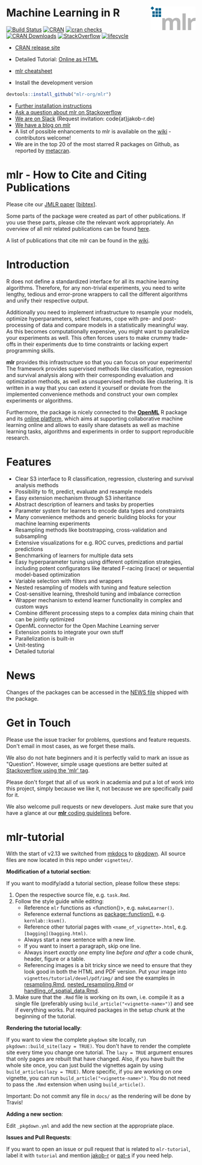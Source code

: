 # Machine Learning in R <img src="man/figures/logo_navbar.png" align="right" />

[![Build Status](https://travis-ci.org/mlr-org/mlr.svg?branch=master)](https://travis-ci.org/mlr-org/mlr)
[![CRAN](https://www.r-pkg.org/badges/version/mlr)](https://cran.r-project.org/package=mlr)
[![cran checks](https://cranchecks.info/badges/worst/mlr)](https://cran.r-project.org/web/checks/check_results_mlr.html)
[![CRAN Downloads](https://cranlogs.r-pkg.org/badges/mlr)](https://cran.rstudio.com/web/packages/mlr/index.html)
[![StackOverflow](https://img.shields.io/badge/stackoverflow-mlr-blue.svg)](https://stackoverflow.com/questions/tagged/mlr)
[![lifecycle](https://img.shields.io/badge/lifecycle-stable-blue.svg)](https://www.tidyverse.org/lifecycle/#stable)

* [CRAN release site](https://CRAN.R-project.org/package=mlr)
* Detailed Tutorial: [Online as HTML](https://mlr.mlr-org.com/index.html)
* [mlr cheatsheet](https://github.com/mlr-org/mlr/blob/master/addon/cheatsheet/MlrCheatsheet.pdf)

* Install the development version

```R
devtools::install_github("mlr-org/mlr")
```

* [Further installation instructions](https://github.com/rdatsci/PackagesInfo/wiki/Installation-Information)
* [Ask a question about mlr on Stackoverflow](https://stackoverflow.com/questions/tagged/mlr)
* [We are on Slack](https://mlr-org.slack.com/) (Request invitation: code{at}jakob-r.de)
* [We have a blog on mlr](https://mlr-org.com/)
* A list of possible enhancements to mlr is available on the [wiki](https://github.com/mlr-org/mlr/wiki/Developer-Instructions#list-of-possible-enhancements-to-mlr) - contributors welcome!
* We are in the top 20 of the most starred R packages on Github, as reported by [metacran](http://www.r-pkg.org/starred).

# mlr - How to Cite and Citing Publications

Please cite our [JMLR paper](http://jmlr.org/papers/v17/15-066.html) [[bibtex](http://www.jmlr.org/papers/v17/15-066.bib)].

Some parts of the package were created as part of other publications.
If you use these parts, please cite the relevant work appropriately.
An overview of all mlr related publications can be found [here](https://mlr.mlr-org.com/articles/tutorial/mlr_publications.html).

A list of publications that cite mlr can be found in the [wiki](https://github.com/mlr-org/mlr/wiki/Misc#publications-that-use-mlr).

# Introduction

R does not define a standardized interface for all its machine learning algorithms.
Therefore, for any non-trivial experiments, you need to write lengthy, tedious and error-prone wrappers to call the different algorithms and unify their respective output.

Additionally you need to implement infrastructure to resample your models, optimize hyperparameters, select features, cope with pre- and post-processing of data and compare models in a statistically meaningful way.
As this becomes computationally expensive, you might want to parallelize your experiments as well. This often forces users to make crummy trade-offs in their experiments due to time constraints or lacking expert programming skills.

**mlr** provides this infrastructure so that you can focus on your experiments!
The framework provides supervised methods like classification, regression and survival analysis along with their corresponding evaluation and optimization methods, as well as unsupervised methods like clustering.
It is written in a way that you can extend it yourself or deviate from the implemented convenience methods and construct your own complex experiments or algorithms.

Furthermore, the package is nicely connected to the [**OpenML**](https://github.com/openml/openml-r) R package and its [online platform](https://www.openml.org/), which aims at supporting collaborative machine learning online and allows to easily share datasets as well as machine learning tasks, algorithms and experiments in order to support reproducible research.

# Features

* Clear S3 interface to R classification, regression, clustering and survival analysis methods
* Possibility to fit, predict, evaluate and resample models
* Easy extension mechanism through S3 inheritance
* Abstract description of learners and tasks by properties
* Parameter system for learners to encode data types and constraints
* Many convenience methods and generic building blocks for your machine learning experiments
* Resampling methods like bootstrapping, cross-validation and subsampling
* Extensive visualizations for e.g. ROC curves, predictions and partial predictions
* Benchmarking of learners for multiple data sets
* Easy hyperparameter tuning using different optimization strategies, including potent configurators like iterated F-racing (irace) or sequential model-based optimization
* Variable selection with filters and wrappers
* Nested resampling of models with tuning and feature selection
* Cost-sensitive learning, threshold tuning and imbalance correction
* Wrapper mechanism to extend learner functionality in complex and custom ways
* Combine different processing steps to a complex data mining chain that can be jointly optimized
* OpenML connector for the Open Machine Learning server
* Extension points to integrate your own stuff
* Parallelization is built-in
* Unit-testing
* Detailed tutorial

# News

Changes of the packages can be accessed in the [NEWS file](https://mlr.mlr-org.com/news/index.html) shipped with the package.

# Get in Touch

Please use the issue tracker for problems, questions and feature requests.
Don't email in most cases, as we forget these mails.

We also do not hate beginners and it is perfectly valid to mark an issue as "Question".
However, simple usage questions are better suited at [Stackoverflow using the 'mlr' tag](https://stackoverflow.com/questions/tagged/mlr).

Please don't forget that all of us work in academia and put a lot of work into this project, simply because we like it, not because we are specifically paid for it.

We also welcome pull requests or new developers.
Just make sure that you have a glance at our [**mlr** coding guidelines](https://github.com/mlr-org/mlr/wiki/Developer-Instructions#mlr-coding-guidelines) before.

# mlr-tutorial

With the start of v2.13 we switched from [mkdocs](https://github.com/mkdocs/mkdocs) to [pkgdown](https://github.com/r-lib/pkgdown).
All source files are now located in this repo under `vignettes/`.

**Modification of a tutorial section**:

If you want to modify/add a tutorial section, please follow these steps:

1. Open the respective source file, e.g. `task.Rmd`.
2. Follow the style guide while editing:
     - Reference `mlr` functions as <function()>, e.g. `makeLearner()`.
     - Reference external functions as <package::function()>, e.g. `kernlab::ksvm()`.
     - Reference other tutorial pages with `<name_of_vignette>.html`, e.g. `[bagging](bagging.html)`.
     - Always start a new sentence with a new line.
     - If you want to insert a paragraph, skip one line.
     - Always insert *exactly one* empty line *before and after* a code chunk, header, figure or a table.
     - Referencing images is a bit tricky since we need to ensure that they look good in both the HTML and PDF version.
       Put your image into `vignettes/tutorial/devel/pdf/img/` and see the examples in [resampling.Rmd](https://github.com/mlr-org/mlr/blob/master/vignettes/resampling.Rmd), [nested_resampling.Rmd](https://github.com/mlr-org/mlr/blob/master/vignettes/nested_resampling.Rmd) or [handling_of_spatial_data.Rmd](https://github.com/mlr-org/mlr/blob/master/vignettes/handling_of_spatial_data.Rmd).
3. Make sure that the `.Rmd` file is working on its own, i.e. compile it as a single file (preferably using `build_article("<vignette-name>")`) and see if everything works.
   Put required packages in the setup chunk at the beginning of the tutorial.

**Rendering the tutorial locally**:

If you want to view the complete `pkgdown` site locally, run `pkgdown::build_site(lazy = TRUE)`.
You don't have to render the complete site every time you change one tutorial.
The `lazy = TRUE` argument ensures that only pages are rebuilt that have changed.
Also, if you have built the whole site once, you can just build the vignettes again by using `build_articles(lazy = TRUE)`.
More specific, if you are working on one vignette, you can run `build_article("<vignette-name>")`.
You do not need to pass the `.Rmd` extension when using `build_article()`.

Important: Do not commit any file in `docs/` as the rendering will be done by Travis!

**Adding a new section**:

Edit `_pkgdown.yml` and add the new section at the appropriate place.

**Issues and Pull Requests**:

If you want to open an issue or pull request that is related to `mlr-tutorial`, label it with `tutorial` and mention [jakob-r](https://github.com/jakob-r) or [pat-s](https://github.com/pat-s) if you need help.
